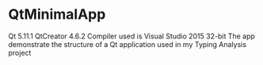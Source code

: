 # QtMinimalApp
Qt 5.11.1
QtCreator 4.6.2
Compiler used is Visual Studio 2015 32-bit
The app demonstrate the structure of a Qt application used in my Typing Analysis project
